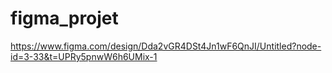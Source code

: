 # figma_projet

https://www.figma.com/design/Dda2vGR4DSt4Jn1wF6QnJI/Untitled?node-id=3-33&t=UPRy5pnwW6h6UMix-1
